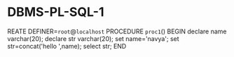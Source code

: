 # DBMS-PL-SQL-1
REATE DEFINER=`root`@`localhost` PROCEDURE `proc1`()
BEGIN
declare name varchar(20);
declare str varchar(20);
set name='navya';
set str=concat('hello ',name);
select str;
END
